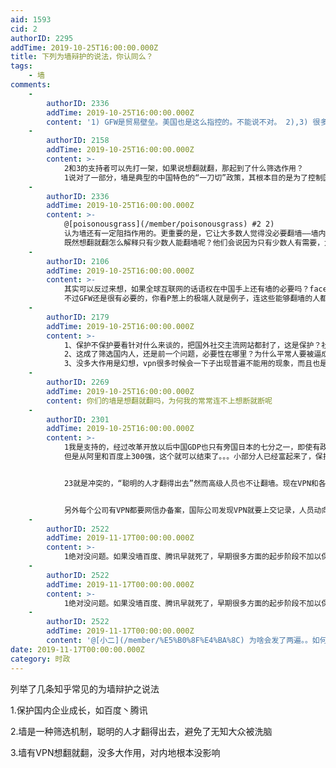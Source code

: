 ```yaml
---
aid: 1593
cid: 2
authorID: 2295
addTime: 2019-10-25T16:00:00.000Z
title: 下列为墙辩护的说法，你认同么？
tags:
    - 墙
comments:
    -
        authorID: 2336
        addTime: 2019-10-25T16:00:00.000Z
        content: '1) GFW是贸易壁垒。美国也是这么指控的。不能说不对。 2),3) 很多聪明人也倍感不便。请搜索罗富和提案。'
    -
        authorID: 2158
        addTime: 2019-10-25T16:00:00.000Z
        content: >-
            2和3的支持者可以先打一架，如果说想翻就翻，那起到了什么筛选作用？
            1说对了一部分，墙是典型的中国特色的“一刀切”政策，其根本目的是为了控制国内网络，管理境外网站过于麻烦，行政成本和执法成本都太高，所以干脆建墙然后实行白名单制，外网想要合作那就得接受政府审查和寻租。客观上对国内互联网产业起了贸易保护的作用。但”一刀切“也不能全切死，不然也会带来极大的不方便和隐患，于是会给私人和商用VPN留下空间。但是，如果到了需要清算的时候，灰色空间发生的旧账也会一个不落地算上的。
    -
        authorID: 2336
        addTime: 2019-10-25T16:00:00.000Z
        content: >-
            @[poisonousgrass](/member/poisonousgrass) #2 2)
            认为墙还有一定阻挡作用的。更重要的是，它让大多数人觉得没必要翻墙——墙内各种网站、服务都很完备。他们从来没访问过墙外网站。 3)
            既然想翻就翻怎么解释只有少数人能翻墙呢？他们会说因为只有少数人有需要，大多数人压根儿不想。
    -
        authorID: 2106
        addTime: 2019-10-25T16:00:00.000Z
        content: >-
            其实可以反过来想，如果全球互联网的话语权在中国手上还有墙的必要吗？facebook和google推特不一样删除不利消息，其他国家一样有GFW，跟贸易壁垒或者贸易保护没啥区别。
            不过GFW还是很有必要的，你看P葱上的极端人就是例子，连这些能够翻墙的人都没有独立思考的能力，一味的去为了反对而反对不去思考制度的好坏就没啥意义，所以一我是同意的，二我部分同意(不同意的部分参考p葱)，三就完全不同意了。
    -
        authorID: 2179
        addTime: 2019-10-25T16:00:00.000Z
        content: >-
            1、保护不保护要看针对什么来谈的，把国外社交主流网站都封了，这是保护？社交网站都对国内有伤害？这是怎么得出来的看法？
            2、这成了筛选国内人，还是前一个问题，必要性在哪里？为什么平常人要被逼成技术高手经过那么高的墙才能看到正常社会的状况？
            3、没多大作用是幻想，vpn很多时候会一下子出现普遍不能用的现象，而且也是与墙有着反复博弈进化的过程，这是经验，也是事实。
    -
        authorID: 2269
        addTime: 2019-10-25T16:00:00.000Z
        content: 你们的墙是想翻就翻吗，为何我的常常连不上想断就断呢
    -
        authorID: 2301
        addTime: 2019-10-25T16:00:00.000Z
        content: >-
            1我是支持的，经过改革开放以后中国GDP也只有旁国日本的七分之一，即使有政府经济刺激也难对付外企。
            但是从阿里和百度上300强，这个就可以结束了。。。小部分人已经富起来了，保护模式还在，这些国有化企业就是毒瘤。


            23就是冲突的，“聪明的人才翻得出去”然而高级人员也不让翻墙。现在VPN和各种代理翻墙纯属GFW不够完善我们捡漏。


            另外每个公司有VPN都要网信办备案，国际公司发现VPN就要上交记录，人员动向跟踪。
    -
        authorID: 2522
        addTime: 2019-11-17T00:00:00.000Z
        content: >-
            1绝对没问题。如果没墙百度、腾讯早就死了，早期很多方面的起步阶段不加以保护谷歌大公司靠技术、资金优势很容易就给你挤垮了，那未来就没有网络上的话语权了。比如这次贸易战要是没有百度、腾讯、网易这些，谷歌一说要封禁华为估计华为直接就投降了。2也没啥问题，你看看品葱上那些自以为掌握了真理什么都能反的大部分用户就知道了。3说的还是有问题的，墙对有知识会翻墙或者在国外的人来说没啥影响，但是国内很多人做不到随便翻，要不然要墙干嘛啊？我唯一不满的就是墙内创作环境太差，比如影视作品、小说这些，因为在墙外写他们又没收入，最后的结果就是看不到了。
    -
        authorID: 2522
        addTime: 2019-11-17T00:00:00.000Z
        content: >-
            1绝对没问题。如果没墙百度、腾讯早就死了，早期很多方面的起步阶段不加以保护谷歌大公司靠技术、资金优势很容易就给你挤垮了，那未来就没有网络上的话语权了。比如这次贸易战要是没有百度、腾讯、网易这些，谷歌一说要封禁华为估计华为直接就投降了。2也没啥问题，你看看品葱上那些自以为掌握了真理什么都能反的大部分用户就知道了。3说的还是有问题的，墙对有知识会翻墙或者在国外的人来说没啥影响，比如我小时候家里是大学编制人员就可以上外网，现在肉身在国外更是觉得没影响，但是国内很多人做不到随便翻，要不然要墙干嘛啊？我唯一不满的就是墙内创作环境太差，比如影视作品、小说这些，因为在墙外写他们又没收入，最后的结果就是看不到了。
    -
        authorID: 2522
        addTime: 2019-11-17T00:00:00.000Z
        content: '@[小二](/member/%E5%B0%8F%E4%BA%8C) 为啥会发了两遍。。如何删除一个？'
date: 2019-11-17T00:00:00.000Z
category: 时政
---
```


列举了几条知乎常见的为墙辩护之说法

1.保护国内企业成长，如百度丶腾讯

2.墙是一种筛选机制，聪明的人才翻得出去，避免了无知大众被洗脑

3.墙有VPN想翻就翻，没多大作用，对内地根本没影响
